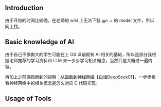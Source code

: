 ## Introduction

由于开始的时间比较晚，在老师的 wiki 上无法下载 `gpt.c` 的 model 文件，所以网上找。







## Basic knowledge of AI

由于自己不像南大的学生可能在上 OS 课前就有 AI 相关的基础，所以这部分我根据老师推荐的学习资料和 LLM 来一步步学习相关概念，当然只是大概过一遍内容。

再加上之前偶然刷到的视频：[从函数到神经网络【白话DeepSeek01】](https://www.bilibili.com/video/BV1uGA3eLEeu)，一步步看看神经网络中的相关概念是怎么对应 C 代码实现。













## Usage of Tools
